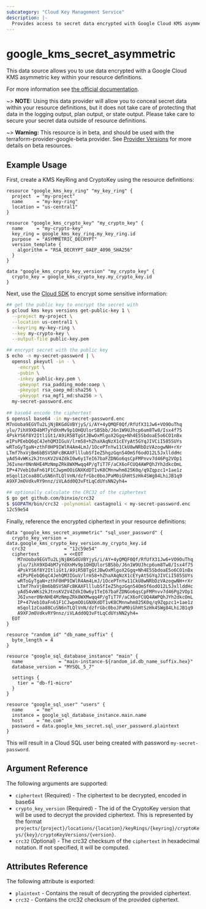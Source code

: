 ```yaml
---
subcategory: "Cloud Key Management Service"
description: |-
  Provides access to secret data encrypted with Google Cloud KMS asymmetric key
---
```


# google\_kms\_secret\_asymmetric

This data source allows you to use data encrypted with a Google Cloud KMS asymmetric key
within your resource definitions.

For more information see
[the official documentation](https://cloud.google.com/kms/docs/encrypt-decrypt-rsa).

~> **NOTE:** Using this data provider will allow you to conceal secret data within your
resource definitions, but it does not take care of protecting that data in the
logging output, plan output, or state output.  Please take care to secure your secret
data outside of resource definitions.

~> **Warning:** This resource is in beta, and should be used with the terraform-provider-google-beta provider.
See [Provider Versions](https://terraform.io/docs/providers/google/guides/provider_versions.html) for more details on beta resources.

## Example Usage

First, create a KMS KeyRing and CryptoKey using the resource definitions:

```hcl
resource "google_kms_key_ring" "my_key_ring" {
  project  = "my-project"
  name     = "my-key-ring"
  location = "us-central1"
}

resource "google_kms_crypto_key" "my_crypto_key" {
  name     = "my-crypto-key"
  key_ring = google_kms_key_ring.my_key_ring.id
  purpose  = "ASYMMETRIC_DECRYPT"
  version_template {
    algorithm = "RSA_DECRYPT_OAEP_4096_SHA256"
  }
}

data "google_kms_crypto_key_version" "my_crypto_key" {
  crypto_key = google_kms_crypto_key.my_crypto_key.id
}
```

Next, use the [Cloud SDK](https://cloud.google.com/kms/docs/encrypt-decrypt-rsa#kms-encrypt-asymmetric-cli) to encrypt 
some sensitive information:

```bash
## get the public key to encrypt the secret with
$ gcloud kms keys versions get-public-key 1 \
  --project my-project \
  --location us-central1 \
  --keyring my-key-ring \
  --key my-crypto-key \
  --output-file public-key.pem

## encrypt secret with the public key
$ echo -n my-secret-password | \
  openssl pkeyutl -in - \
    -encrypt \
    -pubin \
    -inkey public-key.pem \
    -pkeyopt rsa_padding_mode:oaep \
    -pkeyopt rsa_oaep_md:sha256 \
    -pkeyopt rsa_mgf1_md:sha256 > \
  my-secret-password.enc
  
## base64 encode the ciphertext  
$ openssl base64 -in my-secret-password.enc
M7nUoba9EGVTu2LjNjBKGdGVBYjyS/i/AY+4yQMQF0Qf/RfUfX31Jw6+VO9OuThq
ylu/7ihX9XD4bM7yYdXnMv9p1OHQUlorSBSbb/J6n1W9UJhcp6um8Tw8/Isx4f75
4PskYS6f8Y2ItliGt1/A9iR5BTgGtJBwOxMlgoX2Ggq+Nh4E5SbdoaE5o6CO1nBx
eIPsPEebQ6qC4JehQM3IGuV/lrm58+hZhaXAqNzX1cEYyAt5GYqJIVCiI585SUYs
wRToGyTgaN+zthF0HP9IWlR4Am4LmJ/1OcePTnYw11CkU8wNRbDzVAzogwNH+rXr
LTmf7hxVjBm6bBSVSNFcBKAXFlllubSfIeZ5hgzGqn54OmSf6odO12L5JxllddHc
yAd54vWKs2kJtnsKV2V4ZdkI0w6y1TeI67baFZDNGo6qsCpFMPnvv7d46Pg2VOp1
J6Ivner0NnNHE4MzNmpZRk8WXMwqq4P/gTiT7F/aCX6oFCUQ4AWPQhJYh2dkcOmL
IP+47Veb10aFn61F1CJwpmOOiGNXKdDT1vK8CMnnwhm825K0q/q9Zqpzc1+1ae1z
mSqol1zCoa88CuSN6nTLQlVnN/dzfrGbc0boJPaM0iGhHtSzHk4SWg84LhiJB1q9
A9XFJmOVdkvRY9nnz/iVLAdd0Q3vFtLqCdUYsNN2yh4=

## optionally calculate the CRC32 of the ciphertext
$ go get github.com/binxio/crc32 
$ $GOPATH/bin/crc32 -polynomial castagnoli < my-secret-password.enc
12c59e54
```

Finally, reference the encrypted ciphertext in your resource definitions:

```hcl
data "google_kms_secret_asymmetric" "sql_user_password" {
  crypto_key_version = data.google_kms_crypto_key_version.my_crypto_key.id
  crc32              = "12c59e54"
  ciphertext         = <<EOT
    M7nUoba9EGVTu2LjNjBKGdGVBYjyS/i/AY+4yQMQF0Qf/RfUfX31Jw6+VO9OuThq
    ylu/7ihX9XD4bM7yYdXnMv9p1OHQUlorSBSbb/J6n1W9UJhcp6um8Tw8/Isx4f75
    4PskYS6f8Y2ItliGt1/A9iR5BTgGtJBwOxMlgoX2Ggq+Nh4E5SbdoaE5o6CO1nBx
    eIPsPEebQ6qC4JehQM3IGuV/lrm58+hZhaXAqNzX1cEYyAt5GYqJIVCiI585SUYs
    wRToGyTgaN+zthF0HP9IWlR4Am4LmJ/1OcePTnYw11CkU8wNRbDzVAzogwNH+rXr
    LTmf7hxVjBm6bBSVSNFcBKAXFlllubSfIeZ5hgzGqn54OmSf6odO12L5JxllddHc
    yAd54vWKs2kJtnsKV2V4ZdkI0w6y1TeI67baFZDNGo6qsCpFMPnvv7d46Pg2VOp1
    J6Ivner0NnNHE4MzNmpZRk8WXMwqq4P/gTiT7F/aCX6oFCUQ4AWPQhJYh2dkcOmL
    IP+47Veb10aFn61F1CJwpmOOiGNXKdDT1vK8CMnnwhm825K0q/q9Zqpzc1+1ae1z
    mSqol1zCoa88CuSN6nTLQlVnN/dzfrGbc0boJPaM0iGhHtSzHk4SWg84LhiJB1q9
    A9XFJmOVdkvRY9nnz/iVLAdd0Q3vFtLqCdUYsNN2yh4=
  EOT
}

resource "random_id" "db_name_suffix" {
  byte_length = 4
}

resource "google_sql_database_instance" "main" {
  name             = "main-instance-${random_id.db_name_suffix.hex}"
  database_version = "MYSQL_5_7"
  
  settings {
    tier = "db-f1-micro"
  }
}

resource "google_sql_user" "users" {
  name     = "me"
  instance = google_sql_database_instance.main.name
  host     = "me.com"
  password = data.google_kms_secret.sql_user_password.plaintext
}
```

This will result in a Cloud SQL user being created with password `my-secret-password`.

## Argument Reference

The following arguments are supported:

* `ciphertext` (Required) - The ciphertext to be decrypted, encoded in base64
* `crypto_key_version` (Required) - The id of the CryptoKey version that will be used to
  decrypt the provided ciphertext. This is represented by the format
  `projects/{project}/locations/{location}/keyRings/{keyring}/cryptoKeys/{key}/cryptoKeyVersions/{version}`.
* `crc32` (Optional) - The crc32 checksum of the `ciphertext` in hexadecimal notation. If not specified, it will be computed.

## Attributes Reference

The following attribute is exported:

* `plaintext` - Contains the result of decrypting the provided ciphertext.
* `crc32` - Contains the crc32 checksum of the provided ciphertext.
